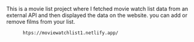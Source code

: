 This is a movie list project where I fetched movie watch list data from an external API and then displayed the data on the website. you can add or remove films from your list.                                                 
                   
          htps://moviewatchlist1.netlify.app/      
 
